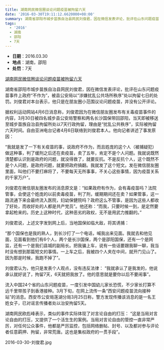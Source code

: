```yaml
---
title: 湖南网民微信圈谈论问题疫苗被拘留六天
date: '2016-03-30T19:11:12.6620000+08:00'
summary: 湖南省邵阳市城步苗族自治县网民刘俊君，因在微信发表评论，批评在山东问题疫苗事件上政府“不作为”，被县公安局以“涉嫌扰乱公共场所秩序”处以拘留七日的处罚。
tags:
  - '2016'
  - 湖南
  - 邵阳
  - 7天
---
```

* **日期**：2016.03.30
* **地点**：湖南，邵阳
* **处罚**：7天

[湖南网民微信圈谈论问题疫苗被拘留六天](https://www.rfa.org/mandarin/yataibaodao/huanjing/ql2-04062016100512.html)


湖南省邵阳市城步苗族自治县网民刘俊君，因在微信发表评论，批评在山东问题疫苗事件上政府“不作为”，被县公安局以“涉嫌扰乱公共场所秩序”处以拘留七日的处罚。刘俊君对本台表示，他只是在朋友圈小范围议论问题疫苗，并没有公开评论。

据权利运动网站4月6日消息称，刘俊君因为在微信朋友圈发布有关毒疫苗事件的内容，3月30日被四名城步县公安局警察和两名长沙国保带回邵阳，当天即被移送至城步苗族自治县拘留所处以7天行政拘留，理由是“扰乱公共秩序”，实际被拘留六天时间。自由亚洲电台记者4月6日联络到刘俊君本人。他向记者讲述了事发原因：

“我就是发了一下有关疫苗的事，说政府不作为，而且姓庞的这个人（被捕疑犯）做这种事，判了缓刑之后还在卖疫苗，卖了五年，肯定不是个人问题。我就说既然清楚都认识到是政府的问题，就没得救了，就要反抗。不是反抗个人，这个既然不是个人问题，是政府问题，就要把政府搞翻。我就发了这个短文。发在微信朋友圈里面，叫他们不要打麻将了，不要每天无所事事，不关心这些事情，因为疫苗关系的千家万户”。

刘俊君在微信朋友圈发布的消息原文是：“如果政府有作为，会有毒疫苗吗？法院管事，会使这个姓庞的以前卖毒疫苗，判了刑，缓期期间还在卖？如果管事，这一路流通下来会最终流入医院，妇幼保健院吗？政府这么不管事，是因为这些人都收了好处，而收好处的人都是共产党员”。他还称：“而我，只要时候一到，是定然要拿起枪来的。历史上这种时代，这种恶劣的政权，无不是用武力推翻的。”

刘俊君说，上述文字发到网上后，当地国保如临大敌，将其诱捕：

“那个国保也是我的熟人，到长沙打了一个电话，喊我出来见面。我就去和他见面，见面看到他们有6个人，两个是长沙国保，两个是邵阳国保，还有一个是网监，还有一个是我们县城的副局长。把我骗上车，说有一些话要跟我聊一聊，我当时没有想到那篇短文的事情。一上车之后，我被四个人夹在中间，就开门见山了。因为那是时候，我跑不掉了”。

刘俊君认为，他只是发表个人观点，没有违反法律：
“我就承认了是我发的，他说承认就好说了，拘留7天，6天就把我放了。他的意思就是要你以后不要闹事”。

流入中国24个省的山东问题疫苗，一度引发中国幼儿家长恐慌，不少家长打算不远千里带孩子到香港接种。3月下旬，在网上流传一条“西安问题疫苗流向接种站”的消息。西安市公安局莲湖分局3月25日称，警方发现传播该消息的是一名王姓女子，已对谣言传播者处以治安拘留5天。

湖南网民欧彪峰表示，类似的事件实际体现了对言论自由的打压：
“这是当局对言论自由的打压，又提供了一个活生生的案例。当局对言论自由的管控一直非常严厉，对任何公众事件，他都是严厉监控，包括网络删帖、封号、以及都对参与评论者任意羁押、拘留，非常荒唐。这也是集权政府的一贯手段”。

2016-03-30-刘俊君.jpg